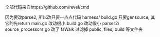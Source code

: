 全部代码来自https://github.com/revel/cmd

因为要改parse2, 所以改只要一点点代码
harness/
    build.go 只要gensource, 其它的先return
main.go 改动很小
build.go 改动很小
parser2/
    source_processors.go 改了 fsWalk 过滤掉 public, files, build 等文件夹